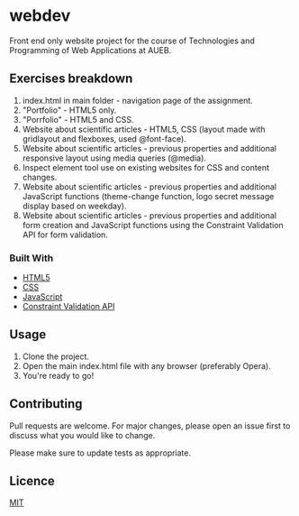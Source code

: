 # webdev

Front end only website project for the course of Technologies and Programming of Web Applications at AUEB. 

## Exercises breakdown
1. index.html in main folder - navigation page of the assignment.
2. "Portfolio" - HTML5 only.
3. "Porrfolio" - HTML5 and CSS.
4. Website about scientific articles - HTML5, CSS (layout made with gridlayout and flexboxes, used @font-face).
5. Website about scientific articles - previous properties and additional responsive layout using media queries (@media).
6. Inspect element tool use on existing websites for CSS and content changes.
7. Website about scientific articles - previous properties and additional JavaScript functions (theme-change function, logo secret message display based on weekday).
8. Website about scientific articles - previous properties and additional form creation and JavaScript functions using the Constraint Validation API for form validation.

### Built With
* [HTML5](https://dev.w3.org/html5/html-author/)
* [CSS](https://developer.mozilla.org/en-US/docs/Web/CSS)
* [JavaScript](https://developer.mozilla.org/en-US/docs/Web/JavaScript)
* [Constraint Validation API](https://developer.mozilla.org/en-US/docs/Web/API/Constraint_validation)
   
## Usage
1. Clone the project.
2. Open the main index.html file with any browser (preferably Opera).
3. You're ready to go!

## Contributing
Pull requests are welcome. For major changes, please open an issue first to discuss what you would like to change.

Please make sure to update tests as appropriate.

## Licence
[MIT](https://choosealicense.com/licenses/mit/)
